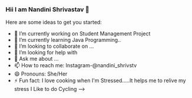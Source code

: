 ### Hii I am Nandini Shrivastav 👋

Here are some ideas to get you started:

- 🔭 I’m currently working on Student Management Project
- 🌱 I’m currently learning Java Programming..
- 👯 I’m looking to collaborate on ...
- 🤔 I’m looking for help with 
- 💬 Ask me about ...
- 📫 How to reach me: Instagram-@nandini_shrivstv
- 😄 Pronouns: She/Her
- ⚡ Fun fact: I love cooking when I'm Stressed.....It helps me to relive my stress
     I Like to do Cycling
-->
